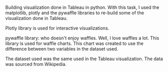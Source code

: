 Building visualization done in Tableau in python. With this task, I used the matplotlib, plotly and the pywaffle libraries to re-build some of the visualization done in Tableau. 

Plotly library is used for interactive visualizations. 

pywaffle library: who doesn't enjoy waffles. Well, I love waffles a lot. This library is used for waffle charts. This chart was created to use the difference between two variables in the dataset used. 

The dataset used was the same used in the Tableau visualization. The data was sourced from Wikipedia. 